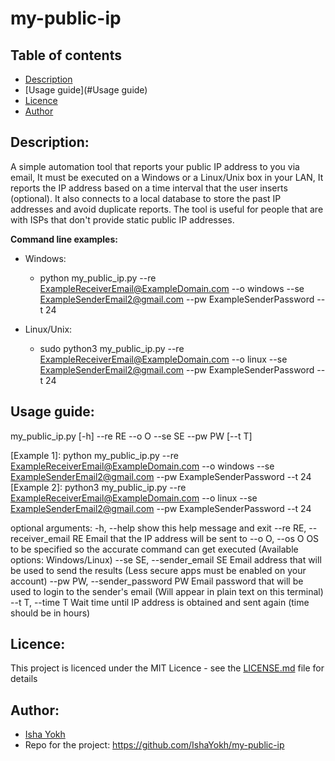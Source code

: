# my-public-ip

## Table of contents
- [Description](#Description)
- [Usage guide](#Usage guide)
- [Licence](#Licence)
- [Author](#Author)

## Description:
A simple automation tool that reports your public IP address to you via email, It must be executed on a Windows or a Linux/Unix box in your LAN, It reports the IP address based on a time interval that the user inserts (optional). It also connects to a local database to store the past IP addresses and avoid duplicate reports. The tool is useful for people that are with ISPs that don't provide static public IP addresses.

**Command line examples:**
- Windows:
  - python my_public_ip.py --re ExampleReceiverEmail@ExampleDomain.com --o windows --se ExampleSenderEmail2@gmail.com --pw ExampleSenderPassword --t 24

- Linux/Unix:
  - sudo python3 my_public_ip.py --re ExampleReceiverEmail@ExampleDomain.com --o linux --se ExampleSenderEmail2@gmail.com --pw ExampleSenderPassword --t 24



## Usage guide:
my_public_ip.py [-h] --re RE --o O --se SE --pw PW [--t T]

[Example 1]: python my_public_ip.py --re ExampleReceiverEmail@ExampleDomain.com
--o windows --se ExampleSenderEmail2@gmail.com --pw ExampleSenderPassword --t
24 [Example 2]: python3 my_public_ip.py --re
ExampleReceiverEmail@ExampleDomain.com --o linux --se
ExampleSenderEmail2@gmail.com --pw ExampleSenderPassword --t 24

optional arguments:
  -h, --help            show this help message and exit
  --re RE, --receiver_email RE
                        Email that the IP address will be sent to
  --o O, --os O         OS to be specified so the accurate command can get
                        executed (Available options: Windows/Linux)
  --se SE, --sender_email SE
                        Email address that will be used to send the results
                        (Less secure apps must be enabled on your account)
  --pw PW, --sender_password PW
                        Email password that will be used to login to the
                        sender's email (Will appear in plain text on this
                        terminal)
  --t T, --time T       Wait time until IP address is obtained and sent again
                        (time should be in hours)
## Licence:
This project is licenced under the MIT Licence - see the [LICENSE.md](https://github.com/IshaYokh/my-public-ip/blob/master/LICENSE) file for details

## Author:
- [Isha Yokh](https://github.com/IshaYokh)
- Repo for the project: https://github.com/IshaYokh/my-public-ip
